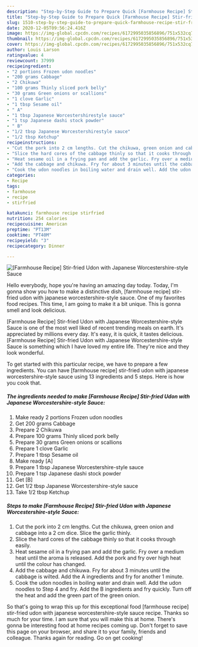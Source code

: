 ```yaml
---
description: "Step-by-Step Guide to Prepare Quick [Farmhouse Recipe] Stir-fried Udon with Japanese Worcestershire-style Sauce"
title: "Step-by-Step Guide to Prepare Quick [Farmhouse Recipe] Stir-fried Udon with Japanese Worcestershire-style Sauce"
slug: 1510-step-by-step-guide-to-prepare-quick-farmhouse-recipe-stir-fried-udon-with-japanese-worcestershire-style-sauce
date: 2020-12-05T09:56:24.416Z
image: https://img-global.cpcdn.com/recipes/6172995035856896/751x532cq70/farmhouse-recipe-stir-fried-udon-with-japanese-worcestershire-style-sauce-recipe-main-photo.jpg
thumbnail: https://img-global.cpcdn.com/recipes/6172995035856896/751x532cq70/farmhouse-recipe-stir-fried-udon-with-japanese-worcestershire-style-sauce-recipe-main-photo.jpg
cover: https://img-global.cpcdn.com/recipes/6172995035856896/751x532cq70/farmhouse-recipe-stir-fried-udon-with-japanese-worcestershire-style-sauce-recipe-main-photo.jpg
author: Louis Larson
ratingvalue: 4
reviewcount: 37999
recipeingredient:
- "2 portions Frozen udon noodles"
- "200 grams Cabbage"
- "2 Chikuwa"
- "100 grams Thinly sliced pork belly"
- "30 grams Green onions or scallions"
- "1 clove Garlic"
- "1 tbsp Sesame oil"
- " A"
- "1 tbsp Japanese Worcestershirestyle sauce"
- "1 tsp Japanese dashi stock powder"
- " B"
- "1/2 tbsp Japanese Worcestershirestyle sauce"
- "1/2 tbsp Ketchup"
recipeinstructions:
- "Cut the pork into 2 cm lengths. Cut the chikuwa, green onion and cabbage into a 2 cm dice. Slice the garlic thinly."
- "Slice the hard cores of the cabbage thinly so that it cooks through easily."
- "Heat sesame oil in a frying pan and add the garlic. Fry over a medium heat until the aroma is released. Add the pork and fry over high heat until the colour has changed."
- "Add the cabbage and chikuwa. Fry for about 3 minutes until the cabbage is wilted. Add the A ingredients and fry for another 1 minute."
- "Cook the udon noodles in boiling water and drain well. Add the udon noodles to Step 4 and fry. Add the B ingredients and fry quickly. Turn off the heat and add the green part of the green onion."
categories:
- Recipe
tags:
- farmhouse
- recipe
- stirfried

katakunci: farmhouse recipe stirfried 
nutrition: 254 calories
recipecuisine: American
preptime: "PT13M"
cooktime: "PT40M"
recipeyield: "3"
recipecategory: Dinner

---
```



![[Farmhouse Recipe] Stir-fried Udon with Japanese Worcestershire-style Sauce](https://img-global.cpcdn.com/recipes/6172995035856896/751x532cq70/farmhouse-recipe-stir-fried-udon-with-japanese-worcestershire-style-sauce-recipe-main-photo.jpg)

Hello everybody, hope you're having an amazing day today. Today, I'm gonna show you how to make a distinctive dish, [farmhouse recipe] stir-fried udon with japanese worcestershire-style sauce. One of my favorites food recipes. This time, I am going to make it a bit unique. This is gonna smell and look delicious.

[Farmhouse Recipe] Stir-fried Udon with Japanese Worcestershire-style Sauce is one of the most well liked of recent trending meals on earth. It's appreciated by millions every day. It's easy, it is quick, it tastes delicious. [Farmhouse Recipe] Stir-fried Udon with Japanese Worcestershire-style Sauce is something which I have loved my entire life. They're nice and they look wonderful.




To get started with this particular recipe, we have to prepare a few ingredients. You can have [farmhouse recipe] stir-fried udon with japanese worcestershire-style sauce using 13 ingredients and 5 steps. Here is how you cook that.

<!--inarticleads1-->

##### The ingredients needed to make [Farmhouse Recipe] Stir-fried Udon with Japanese Worcestershire-style Sauce:

1. Make ready 2 portions Frozen udon noodles
1. Get 200 grams Cabbage
1. Prepare 2 Chikuwa
1. Prepare 100 grams Thinly sliced pork belly
1. Prepare 30 grams Green onions or scallions
1. Prepare 1 clove Garlic
1. Prepare 1 tbsp Sesame oil
1. Make ready  [A]
1. Prepare 1 tbsp Japanese Worcestershire-style sauce
1. Prepare 1 tsp Japanese dashi stock powder
1. Get  [B]
1. Get 1/2 tbsp Japanese Worcestershire-style sauce
1. Take 1/2 tbsp Ketchup




<!--inarticleads2-->

##### Steps to make [Farmhouse Recipe] Stir-fried Udon with Japanese Worcestershire-style Sauce:

1. Cut the pork into 2 cm lengths. Cut the chikuwa, green onion and cabbage into a 2 cm dice. Slice the garlic thinly.
1. Slice the hard cores of the cabbage thinly so that it cooks through easily.
1. Heat sesame oil in a frying pan and add the garlic. Fry over a medium heat until the aroma is released. Add the pork and fry over high heat until the colour has changed.
1. Add the cabbage and chikuwa. Fry for about 3 minutes until the cabbage is wilted. Add the A ingredients and fry for another 1 minute.
1. Cook the udon noodles in boiling water and drain well. Add the udon noodles to Step 4 and fry. Add the B ingredients and fry quickly. Turn off the heat and add the green part of the green onion.




So that's going to wrap this up for this exceptional food [farmhouse recipe] stir-fried udon with japanese worcestershire-style sauce recipe. Thanks so much for your time. I am sure that you will make this at home. There's gonna be interesting food at home recipes coming up. Don't forget to save this page on your browser, and share it to your family, friends and colleague. Thanks again for reading. Go on get cooking!

